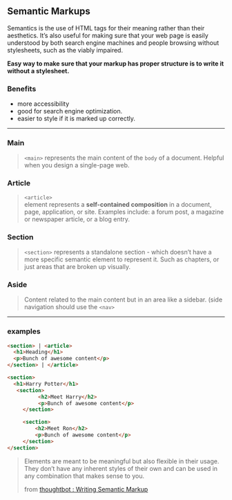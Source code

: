 
## Semantic Markups

Semantics is the use of HTML tags for their meaning rather than their aesthetics. It’s also useful for making sure that your web page is easily understood by both search engine machines and people browsing without stylesheets, such as the viably impaired.

**Easy way to make sure that your markup has proper structure is to write it without a stylesheet.**


### Benefits

- more accessibility
- good for search engine optimization.
- easier to style if it is marked up correctly.

---

### Main
> `<main>` represents the main content of the `body` of a document. Helpful when you design a single-page web.

### Article

> `<article>`  
> element represents a **self-contained composition** in a document, page, application, or site. Examples include: a forum post, a magazine or newspaper article, or a blog entry.


### Section

> `<section>` represents a standalone section - which doesn’t have a more specific semantic element to represent it. Such as chapters, or just areas that are broken up visually.


### Aside
> Content related to the main content but in an area like a sidebar. (side navigation should use the `<nav>`



---

### examples


```html
<section> | <article>
  <h1>Heading</h1>
  <p>Bunch of awesome content</p>
</section> | </article>
```


```html
<section>
  <h1>Harry Potter</h1>
   <section>
		  <h2>Meet Harry</h2>
		  <p>Bunch of awesome content</p>
	 </section>

	 <section>
		 <h2>Meet Ron</h2>
		 <p>Bunch of awesome content</p>
	 </section>
</section>
```



> Elements are meant to be meaningful but also flexible in their usage. They don’t have any inherent styles of their own and can be used in any combination that makes sense to you.
> >
> from [thoughtbot : Writing Semantic Markup](https://robots.thoughtbot.com/writing-semantic-markup)




